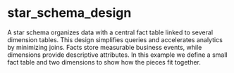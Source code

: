 # star_schema_design
A star schema organizes data with a central fact table linked to several dimension tables. This design simplifies queries and accelerates analytics by minimizing joins. Facts store measurable business events, while dimensions provide descriptive attributes. In this example we define a small fact table and two dimensions to show how the pieces fit together.
